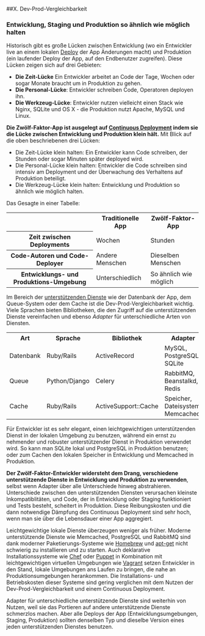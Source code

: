﻿##X. Dev-Prod-Vergleichbarkeit
### Entwicklung, Staging und Produktion so ähnlich wie möglich halten

Historisch gibt es große Lücken zwischen Entwicklung (wo ein Entwickler live an einem lokalen [Deploy](./codebase) der App Änderungen macht) und Produktion (ein laufender Deploy der App, auf den Endbenutzer zugreifen). Diese Lücken zeigen sich auf drei Gebieten:

* **Die Zeit-Lücke** Ein Entwickler arbeitet an Code der Tage, Wochen oder sogar Monate braucht um in Produktion zu gehen.
* **Die Personal-Lücke**: Entwickler schreiben Code, Operatoren deployen ihn.
* **Die Werkzeug-Lücke**: Entwickler nutzen vielleicht einen Stack wie Nginx, SQLite und OS X - die Produktion nutzt Apache, MySQL und Linux.

**Die Zwölf-Faktor-App ist ausgelegt auf [Continuous Deployment](https://avc.com/2011/02/continuous-deployment/) indem sie die Lücke zwischen Entwicklung und Produktion klein hält.** Mit Blick auf die oben beschriebenen drei Lücken:

* Die Zeit-Lücke klein halten: Ein Entwickler kann Code schreiben, der Stunden oder sogar Minuten später deployed wird.
* Die Personal-Lücke klein halten: Entwickler die Code schreiben sind intensiv am Deployment und der Überwachung des Verhaltens auf Produktion beteiligt.
* Die Werkzeug-Lücke klein halten: Entwicklung und Produktion so ähnlich wie möglich halten.

Das Gesagte in einer Tabelle:

<table>
  <tr>
    <th></th>
    <th>Traditionelle App</th>
    <th>Zwölf-Faktor-App</th>
  </tr>
  <tr>
    <th>Zeit zwischen Deployments</th>
    <td>Wochen</td>
    <td>Stunden</td>
  </tr>
  <tr>
    <th>Code-Autoren und Code-Deployer</th>
    <td>Andere Menschen</td>
    <td>Dieselben Menschen</td>
  </tr>
  <tr>
    <th>Entwicklungs- und Produktions-Umgebung</th>
    <td>Unterschiedlich</td>
    <td>So ähnlich wie möglich</td>
  </tr>
</table>

Im Bereich der [unterstützenden Dienste](./backing-services) wie der Datenbank der App, dem Queue-System oder dem Cache ist die Dev-Prod-Vergleichbarkeit wichtig. Viele Sprachen bieten Bibliotheken, die den Zugriff auf die unterstützenden Dienste vereinfachen und ebenso *Adapter* für unterschiedliche Arten von Diensten.

<table>
  <tr>
    <th>Art</th>
    <th>Sprache</th>
    <th>Bibliothek</th>
    <th>Adapter</th>
  </tr>
  <tr>
    <td>Datenbank</td>
    <td>Ruby/Rails</td>
    <td>ActiveRecord</td>
    <td>MySQL, PostgreSQL, SQLite</td>
  </tr>
  <tr>
    <td>Queue</td>
    <td>Python/Django</td>
    <td>Celery</td>
    <td>RabbitMQ, Beanstalkd, Redis</td>
  </tr>
  <tr>
    <td>Cache</td>
    <td>Ruby/Rails</td>
    <td>ActiveSupport::Cache</td>
    <td>Speicher, Dateisystem, Memcached</td>
  </tr>
</table>

Für Entwickler ist es sehr elegant, einen leichtgewichtigen unterstützenden Dienst in der lokalen Umgebung zu benutzen, während ein ernst zu nehmender und robuster unterstützender Dienst in Produktion verwendet wird. So kann man SQLite lokal und PostgreSQL in Produktion benutzen; oder zum Cachen den lokalen Speicher in Entwicklung und Memcached in Produktion.

**Der Zwölf-Faktor-Entwickler widersteht dem Drang, verschiedene unterstützende Dienste in Entwicklung und Produktion zu verwenden**, selbst wenn Adapter über alle Unterschiede hinweg abstrahieren. Unterschiede zwischen den unterstützenden Diensten verursachen kleinste Inkompatiblitäten, und Code, der in Entwicklung oder Staging funktioniert und Tests besteht, scheitert in Produktion. Diese Reibungskosten und die dann notwendige Dämpfung des Continuous Deployment sind sehr hoch, wenn man sie über die Lebensdauer einer App aggregiert.

Leichtgewichtige lokale Dienste überzeugen weniger als früher. Moderne unterstützende Dienste wie Memcached, PostgreSQL und RabbitMQ sind dank moderner Paketierungs-Systeme wie [Homebrew](https://mxcl.github.com/homebrew/) und [apt-get](https://help.ubuntu.com/community/AptGet/Howto) nicht schwierig zu installieren und zu starten. Auch deklarative Installationssysteme wie [Chef](https://www.opscode.com/chef/) oder [Puppet](http://docs.puppetlabs.com/) in Kombination mit leichtgewichtigen virtuellen Umgebungen wie [Vagrant](https://vagrantup.com/) setzen Entwickler in den Stand, lokale Umgebungen ans Laufen zu bringen, die nahe an Produktionsumgebungen herankommen. Die Installations- und Betriebskosten dieser Systeme sind gering verglichen mit dem Nutzen der Dev-Prod-Vergleichbarkeit und einem Continuous Deployment.

Adapter für unterschiedliche unterstützende Dienste sind weiterhin von Nutzen, weil sie das Portieren auf andere unterstützende Dienste schmerzlos machen. Aber alle Deploys der App (Entwicklungsumgebungen, Staging, Produktion) sollten denselben Typ und dieselbe Version eines jeden unterstützenden Dienstes benutzen.
